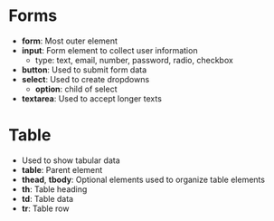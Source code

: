 # Forms

- **form**: Most outer element
- **input**: Form element to collect user information
  - type: text, email, number, password, radio, checkbox
- **button**: Used to submit form data
- **select**: Used to create dropdowns
  - **option**: child of select 
- **textarea**: Used to accept longer texts

# Table

- Used to show tabular data
- **table**: Parent element
- **thead**, **tbody**: Optional elements used to organize table elements
- **th**: Table heading
- **td**: Table data
- **tr**: Table row